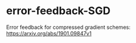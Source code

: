 # error-feedback-SGD
Error feedback for compressed gradient schemes:  https://arxiv.org/abs/1901.09847v1
